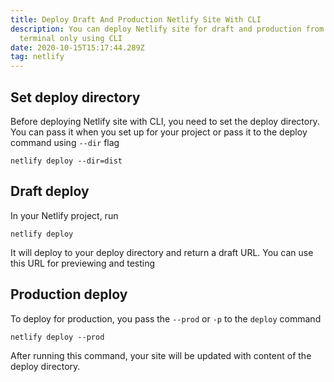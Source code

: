 ```yaml
---
title: Deploy Draft And Production Netlify Site With CLI
description: You can deploy Netlify site for draft and production from your
  terminal only using CLI
date: 2020-10-15T15:17:44.289Z
tag: netlify
---
```

## Set deploy directory

Before deploying Netlify site with CLI, you need to [](https://docs.netlify.com/cli/get-started/#deploy-directories)set the deploy directory. You can pass it when you set up for your project or pass it to the deploy command using `--dir` flag

```
netlify deploy --dir=dist
```

## Draft deploy

In your Netlify project, run 

```
netlify deploy
```

It will deploy to your deploy directory and return a draft URL. You can use this URL for previewing and testing

## Production deploy

To deploy for production, you pass the `--prod` or `-p` to the `deploy` command

```
netlify deploy --prod
```

After running this command, your site will be updated with content of the deploy directory.